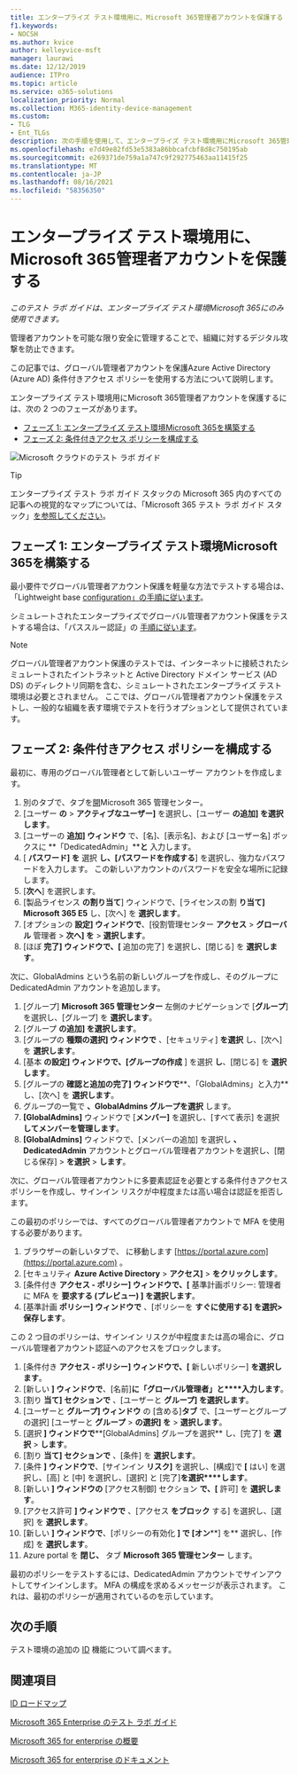```yaml
---
title: エンタープライズ テスト環境用に、Microsoft 365管理者アカウントを保護する
f1.keywords:
- NOCSH
ms.author: kvice
author: kelleyvice-msft
manager: laurawi
ms.date: 12/12/2019
audience: ITPro
ms.topic: article
ms.service: o365-solutions
localization_priority: Normal
ms.collection: M365-identity-device-management
ms.custom:
- TLG
- Ent_TLGs
description: 次の手順を使用して、エンタープライズ テスト環境用にMicrosoft 365管理者アカウントを保護します。
ms.openlocfilehash: e7d49e82fd53e5383a86bbcafcbf8d8c750195ab
ms.sourcegitcommit: e269371de759a1a747c9f292775463aa11415f25
ms.translationtype: MT
ms.contentlocale: ja-JP
ms.lasthandoff: 08/16/2021
ms.locfileid: "58356350"
---
```

# <a name="protect-global-administrator-accounts-in-your-microsoft-365-for-enterprise-test-environment"></a>エンタープライズ テスト環境用に、Microsoft 365管理者アカウントを保護する

*このテスト ラボ ガイドは、エンタープライズ テスト環境Microsoft 365にのみ使用できます。*

管理者アカウントを可能な限り安全に管理することで、組織に対するデジタル攻撃を防止できます。 

この記事では、グローバル管理者アカウントを保護Azure Active Directory (Azure AD) 条件付きアクセス ポリシーを使用する方法について説明します。

エンタープライズ テスト環境用にMicrosoft 365管理者アカウントを保護するには、次の 2 つのフェーズがあります。
- [フェーズ 1: エンタープライズ テスト環境Microsoft 365を構築する](#phase-1-build-out-your-microsoft-365-for-enterprise-test-environment)
- [フェーズ 2: 条件付きアクセス ポリシーを構成する](#phase-2-configure-conditional-access-policies)

![Microsoft クラウドのテスト ラボ ガイド](../media/m365-enterprise-test-lab-guides/cloud-tlg-icon.png) 
    
> [!TIP]
> エンタープライズ テスト ラボ ガイド スタックの Microsoft 365 内のすべての記事への視覚的なマップについては、「Microsoft 365 テスト ラボ ガイド スタック」[を参照してください](../downloads/Microsoft365EnterpriseTLGStack.pdf)。

## <a name="phase-1-build-out-your-microsoft-365-for-enterprise-test-environment"></a>フェーズ 1: エンタープライズ テスト環境Microsoft 365を構築する

最小要件でグローバル管理者アカウント保護を軽量な方法でテストする場合は、「Lightweight base [configuration」の手順に従います](lightweight-base-configuration-microsoft-365-enterprise.md)。
  
シミュレートされたエンタープライズでグローバル管理者アカウント保護をテストする場合は、「パススルー認証」の [手順に従います](pass-through-auth-m365-ent-test-environment.md)。
  
> [!NOTE]
> グローバル管理者アカウント保護のテストでは、インターネットに接続されたシミュレートされたイントラネットと Active Directory ドメイン サービス (AD DS) のディレクトリ同期を含む、シミュレートされたエンタープライズ テスト環境は必要とされません。 ここでは、グローバル管理者アカウント保護をテストし、一般的な組織を表す環境でテストを行うオプションとして提供されています。 
  
## <a name="phase-2-configure-conditional-access-policies"></a>フェーズ 2: 条件付きアクセス ポリシーを構成する

最初に、専用のグローバル管理者として新しいユーザー アカウントを作成します。

1. 別のタブで、タブを[開](https://admin.microsoft.com/)Microsoft 365 管理センター。
2. [ユーザー **の**  >  **アクティブなユーザー]** を選択し、[ユーザー **の追加] を選択します**。
3. [ユーザーの **追加] ウィンドウ** で、[名]、[表示名]、および [ユーザー名] ボックスに **「DedicatedAdmin」****と** 入力します。
4. [ **パスワード] を** 選択 **し、[パスワードを作成する**] を選択し、強力なパスワードを入力します。 この新しいアカウントのパスワードを安全な場所に記録します。
5. [**次へ**] を選択します。
6. [製品ライセンス **の割り当て**] ウィンドウで、[ライセンスの割 **り当て] Microsoft 365 E5** し、[次へ] を **選択します**。
7. [オプションの **設定] ウィンドウで**、[役割管理センター **アクセス**  >  **グローバル** 管理者  >  **次へ] を**  >  **選択します**。
8. [ほぼ **完了] ウィンドウで、[** 追加の完了] を選択し、[閉じる] を **選択します**。

次に、GlobalAdmins という名前の新しいグループを作成し、そのグループに DedicatedAdmin アカウントを追加します。

1. [グループ] **Microsoft 365 管理センター** 左側のナビゲーションで [**グループ**] を選択し、[グループ] を **選択します**。
2. [グループ **の追加] を選択します**。
3. [グループの **種類の選択] ウィンドウで** 、[セキュリティ] **を選択** し、[次へ] を **選択します**。
4. [基本 **の設定] ウィンドウで、[グループの作成** ] を選択 **し**、[閉じる] を **選択します**。
5. [グループの **確認と追加の完了] ウィンドウで****、「GlobalAdmins」と入力** し、[次へ] を **選択します**。
7. グループの一覧で **、GlobalAdmins グループを選択** します。
8. **[GlobalAdmins]** ウィンドウで [**メンバー]** を選択し、[すべて表示] を選択 **してメンバーを管理します**。
9. **[GlobalAdmins]** ウィンドウで、[メンバーの追加] を選択し **、DedicatedAdmin** アカウントとグローバル管理者アカウントを選択し、[閉じる保存]  >  **を選択**  >  **します**。

次に、グローバル管理者アカウントに多要素認証を必要とする条件付きアクセス ポリシーを作成し、サインイン リスクが中程度または高い場合は認証を拒否します。

この最初のポリシーでは、すべてのグローバル管理者アカウントで MFA を使用する必要があります。

1. ブラウザーの新しいタブで、 に移動します [https://portal.azure.com](https://portal.azure.com) 。
2. [セキュリティ **Azure Active Directory**  >  **アクセス]**  >  **をクリックします**。
3. [条件付き **アクセス - ポリシー] ウィンドウで、[** 基準計画ポリシー: 管理者に MFA を **要求する (プレビュー) ] を選択します**。
4. [基準計画 **ポリシー] ウィンドウで** 、[ポリシーを **すぐに使用する] を選択>保存します**。

この 2 つ目のポリシーは、サインイン リスクが中程度または高の場合に、グローバル管理者アカウント認証へのアクセスをブロックします。

1. [条件付き **アクセス - ポリシー] ウィンドウで、[** 新しいポリシー] **を選択します**。
2. [新しい **] ウィンドウで**、[名前]**に「グローバル管理者」と****入力します**。
3. [割り **当て] セクションで** 、[ユーザーと **グループ] を選択します**。
4. [ユーザーと **グループ] ウィンドウ** の [含める]**タブ** で、[ユーザーとグループの選択] [ユーザーと **グループ**  >  **の選択] を**  >  **選択します**。
5. [選択 **] ウィンドウで****[GlobalAdmins] グループを選択** し、[完了] を **選択**  >  **します**。
6. [割り **当て] セクションで** 、[条件] を **選択します**。
7. [条件 **] ウィンドウで**、[サインイン **リスク]** を選択し、[構成]で **[** はい] を選択し、[高] と [中] を選択し、[選択] と [完了]**を選択****します**。 
8. [新しい **] ウィンドウの** [アクセス制御] セクション **で、[** 許可] を **選択します**。
9. [アクセス許可 **] ウィンドウで** 、[アクセス **をブロック** する] を選択し、[選択] を **選択します**。
10. [新しい **] ウィンドウで**、[ポリシーの有効化 **] で [オン****] を** 選択し、[作成] を **選択します**。
11. Azure portal を **閉じ、** タブ **Microsoft 365 管理センター** します。

最初のポリシーをテストするには、DedicatedAdmin アカウントでサインアウトしてサインインします。 MFA の構成を求めるメッセージが表示されます。 これは、最初のポリシーが適用されているのを示しています。

## <a name="next-step"></a>次の手順

テスト環境の追加の [ID](m365-enterprise-test-lab-guides.md#identity) 機能について調べます。

## <a name="see-also"></a>関連項目

[ID ロードマップ](identity-roadmap-microsoft-365.md)

[Microsoft 365 Enterprise のテスト ラボ ガイド](m365-enterprise-test-lab-guides.md)

[Microsoft 365 for enterprise の概要](microsoft-365-overview.md)

[Microsoft 365 for enterprise のドキュメント](/microsoft-365-enterprise/)